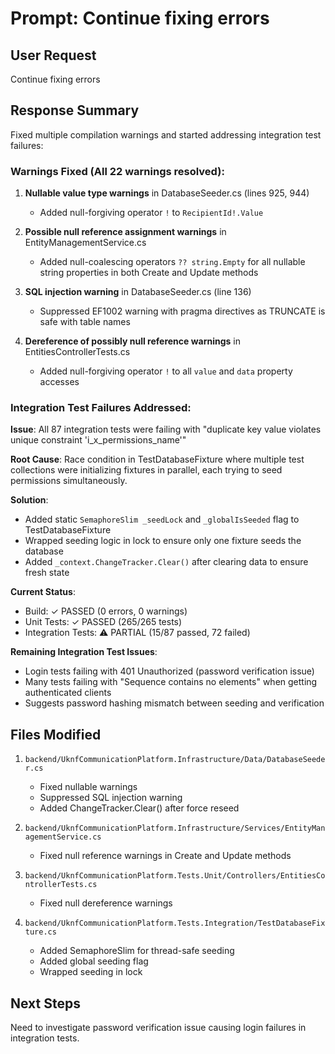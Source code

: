 # Prompt: Continue fixing errors

## User Request
Continue fixing errors

## Response Summary
Fixed multiple compilation warnings and started addressing integration test failures:

### Warnings Fixed (All 22 warnings resolved):
1. **Nullable value type warnings** in DatabaseSeeder.cs (lines 925, 944)
   - Added null-forgiving operator `!` to `RecipientId!.Value`

2. **Possible null reference assignment warnings** in EntityManagementService.cs
   - Added null-coalescing operators `?? string.Empty` for all nullable string properties in both Create and Update methods

3. **SQL injection warning** in DatabaseSeeder.cs (line 136)
   - Suppressed EF1002 warning with pragma directives as TRUNCATE is safe with table names

4. **Dereference of possibly null reference warnings** in EntitiesControllerTests.cs
   - Added null-forgiving operator `!` to all `value` and `data` property accesses

### Integration Test Failures Addressed:
**Issue**: All 87 integration tests were failing with "duplicate key value violates unique constraint 'i_x_permissions_name'"

**Root Cause**: Race condition in TestDatabaseFixture where multiple test collections were initializing fixtures in parallel, each trying to seed permissions simultaneously.

**Solution**: 
- Added static `SemaphoreSlim _seedLock` and `_globalIsSeeded` flag to TestDatabaseFixture
- Wrapped seeding logic in lock to ensure only one fixture seeds the database
- Added `_context.ChangeTracker.Clear()` after clearing data to ensure fresh state

**Current Status**:
- Build: ✓ PASSED (0 errors, 0 warnings)
- Unit Tests: ✓ PASSED (265/265 tests)
- Integration Tests: ⚠️ PARTIAL (15/87 passed, 72 failed)

**Remaining Integration Test Issues**:
- Login tests failing with 401 Unauthorized (password verification issue)
- Many tests failing with "Sequence contains no elements" when getting authenticated clients
- Suggests password hashing mismatch between seeding and verification

## Files Modified
1. `backend/UknfCommunicationPlatform.Infrastructure/Data/DatabaseSeeder.cs`
   - Fixed nullable warnings
   - Suppressed SQL injection warning
   - Added ChangeTracker.Clear() after force reseed

2. `backend/UknfCommunicationPlatform.Infrastructure/Services/EntityManagementService.cs`
   - Fixed null reference warnings in Create and Update methods

3. `backend/UknfCommunicationPlatform.Tests.Unit/Controllers/EntitiesControllerTests.cs`
   - Fixed null dereference warnings

4. `backend/UknfCommunicationPlatform.Tests.Integration/TestDatabaseFixture.cs`
   - Added SemaphoreSlim for thread-safe seeding
   - Added global seeding flag
   - Wrapped seeding in lock

## Next Steps
Need to investigate password verification issue causing login failures in integration tests.
